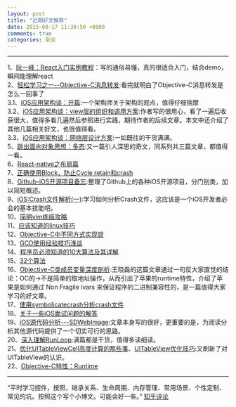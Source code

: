 ```yaml
---
layout: post
title: "近期好文推荐"
date: 2015-09-17 11:30:50 +0800
comments: true  
categories: 杂谈
---
```

---
1、[阮一峰：React入门实例教程](http://www.ruanyifeng.com/blog/2015/03/react.html)：写的通俗易懂，真的很适合入门，结合demo，瞬间能理解react  
2、[轻松学习之一--Objective-C消息转发](http://www.jianshu.com/p/1bde36ad9938):看完就明白了Objective-C消息转发是怎么一回事了  
3.1、[iOS应用架构谈：开篇](http://casatwy.com/iosying-yong-jia-gou-tan-kai-pian.html):一个架构师关于架构的观点，值得仔细揣摩  
3.2、[iOS应用架构谈：view层的组织和调用方案](http://casatwy.com/iosying-yong-jia-gou-tan-viewceng-de-zu-zhi-he-diao-yong-fang-an.html):作者写的很用心，看了一遍后收获很大，值得多看几遍然后参照进行实践，期待作者的后续文章。本文中还介绍了其他几篇相关好文，也很值得看。  
3.3、[iOS应用架构谈：网络层设计方案](http://casatwy.com/iosying-yong-jia-gou-tan-wang-luo-ceng-she-ji-fang-an.html):一如既往的干货满满。    
5、[跳出面向对象思想：多态](http://casatwy.com/tiao-chu-mian-xiang-dui-xiang-si-xiang-er-duo-tai.html):又一篇引人深思的奇文，同系列共三篇文章，都值得一看。  
6、[React-native之布局篇](https://github.com/tmallfe/tmallfe.github.io/issues/19)  
7、[正确使用Block，防止Cycle retain和crash](http://tanqisen.github.io/blog/2013/04/19/gcd-block-cycle-retain/)  
8、[Github-iOS开源项目备忘](http://github.ibireme.com/github/list/ios/#):整理了Github上的各种iOS开源项目，分门别类，加以简短概述。  
9、[iOS:Crash文件解析(一)](http://www.cnblogs.com/smileEvday/p/Crash1.html):学习如何分析Crash文件，这应该是一个iOS开发者必会的基本技能吧。  
10、[简明vim练级攻略](http://mp.weixin.qq.com/s?__biz=MjM5OTMxMzA4NQ==&mid=209275637&idx=2&sn=1b6e279e33a0e161ac94458808497eb2#rd)  
11、[应该知道的linux技巧](http://mp.weixin.qq.com/s?__biz=MjM5OTMxMzA4NQ==&mid=211813036&idx=2&sn=d41f2d6bb5af2b8646c7f6a78eb18318#rd)  
12、[Objective-C中不同方式实现锁](http://www.tanhao.me/pieces/643.html/)  
13、[GCD使用经验技巧浅谈](http://mp.weixin.qq.com/s?__biz=MjM5OTM0MzIwMQ==&mid=206035231&idx=5&sn=d31ab1f6c3577d8727054f52c8f66c4d#rd)  
14、[程序员必须知道的10大算法及其详解](http://mp.weixin.qq.com/s?__biz=MjM5OTM0MzIwMQ==&mid=206285714&idx=1&sn=7776a36992025c49b9d0173d444f7ce6#rd)  
15、[32个算法](http://mp.weixin.qq.com/s?__biz=MjM5OTM0MzIwMQ==&mid=206186721&idx=3&sn=31bda96beee96e4c76818ed96a1ecb72#rd)  
16、[Objective-C类成员变量深度剖析](http://mp.weixin.qq.com/s?__biz=MjM5NTIyNTUyMQ==&mid=206233994&idx=1&sn=1d3379abb1cec9306d40efc38910434e#rd):王晓磊的这篇文章通过一句反大家直觉的结论：OC的->不是简单的取地址操作，从而引出了苹果的runtime特性，介绍了苹果是如何通过 Non Fragile ivars 来保证程序的二进制兼容性的，是一篇值得大家学习的好文章。  
17、[使用symbolicatecrash分析crash文件](http://blog.csdn.net/u012703795/article/details/44806487)  
18、[关于一些iOS面试问题的解答](http://deltax.me/guan-yu-xie-ios-wen-ti-de-jie-da/)  
19、[iOS源代码分析---SDWebImage](http://deltax.me/ios-yuan-dai-ma-jie-xi-sdwebimage/):文章本身写的很好，更重要的是，为阅读分析其他源代码提供了一个切实可行的思路。    
20、[深入理解RunLoop](http://www.cocoachina.com/ios/20150601/11970.html#rd):满篇都是干货，值得多读细读。  
21、[优化UITableViewCell高度计算的那些事](http://blog.sunnyxx.com/2015/05/17/cell-height-calculation/)、[UITableView优化技巧](http://mp.weixin.qq.com/s?__biz=MjM5OTM0MzIwMQ==&mid=207223968&idx=1&sn=dbc82adf7e4891c9a94fb18e5b6973ee&scene=5#rd):又刷新了对UITableView的认识。    
22、[Objective-C特性：Runtime](http://mp.weixin.qq.com/s?__biz=MjM5OTM0MzIwMQ==&mid=208901553&idx=5&sn=0aeb4d0f21dec6bef3b540becd0c9683#rd)  

---  
“平时学习控件，按照，继承关系、生命周期、内存管理、常用场景、个性定制、常见的坑。按照这个写个小博文。可能会好一些。” [知乎评论](http://www.zhihu.com/question/28997860)